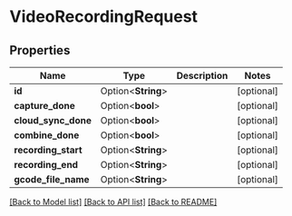 # VideoRecordingRequest

## Properties

Name | Type | Description | Notes
------------ | ------------- | ------------- | -------------
**id** | Option<**String**> |  | [optional]
**capture_done** | Option<**bool**> |  | [optional]
**cloud_sync_done** | Option<**bool**> |  | [optional]
**combine_done** | Option<**bool**> |  | [optional]
**recording_start** | Option<**String**> |  | [optional]
**recording_end** | Option<**String**> |  | [optional]
**gcode_file_name** | Option<**String**> |  | [optional]

[[Back to Model list]](../README.md#documentation-for-models) [[Back to API list]](../README.md#documentation-for-api-endpoints) [[Back to README]](../README.md)


